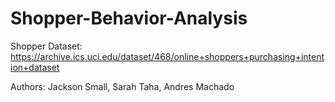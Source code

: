 # Shopper-Behavior-Analysis

Shopper Dataset:
https://archive.ics.uci.edu/dataset/468/online+shoppers+purchasing+intention+dataset

Authors:
Jackson Small, Sarah Taha, Andres Machado
